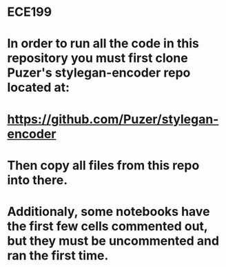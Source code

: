 # ECE199
# In order to run all the code in this repository you must first clone Puzer's stylegan-encoder repo located at:
# https://github.com/Puzer/stylegan-encoder
# Then copy all files from this repo into there.

# Additionaly, some notebooks have the first few cells commented out, but they must be uncommented and ran the first time.
